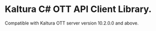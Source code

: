 # Kaltura C# OTT API Client Library.
Compatible with Kaltura OTT server version 10.2.0.0 and above.
